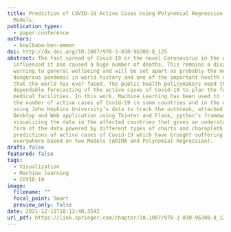 ```yaml
---
title: Prediction of COVID-19 Active Cases Using Polynomial Regression and ARIMA
  Models.
publication_types:
  - paper-conference
authors:
  - boulbaba-ben-ammar
doi: http://dx.doi.org/10.1007/978-3-030-96308-8_125
abstract: The fast spread of Covid-19 or the novel Coronavirus in the world has
  influenced it and caused a huge number of deaths. This remains a disastrous
  warning to general wellbeing and will be set apart as probably the most
  dangerous pandemic in world history and one of the important health challenges
  that the world has ever faced. The public health policymakers need the
  dependable forecasting of the active cases of Covid-19 to plan the future
  medical facilities. In this work, Machine Learning has been used to forecast
  the number of active cases of Covid-19 in some countries and in the world
  using John Hopkins University’s data to track the outbreak, attached by
  Desktop and Web application using Tkinter and Flask, python’s frameworks for
  visualizing the data in the affected countries that gives an understandable
  form of the data powered by different types of charts and choropleth maps and
  predictions of active cases of Covid-19 which have brought suffering to people
  everywhere based on two Models (ARIMA and Polynomial Regression).
draft: false
featured: false
tags:
  - Visualization
  - Machine learning
  - COVID-19
image:
  filename: ""
  focal_point: Smart
  preview_only: false
date: 2021-12-11T18:13:40.354Z
url_pdf: https://link.springer.com/chapter/10.1007/978-3-030-96308-8_125
---
```

